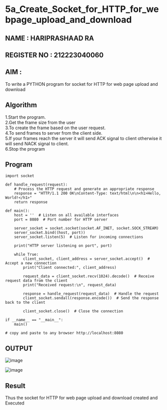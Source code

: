 # 5a_Create_Socket_for_HTTP_for_webpage_upload_and_download

## NAME : HARIPRASHAAD RA

## REGISTER NO : 212223040060

## AIM :
To write a PYTHON program for socket for HTTP for web page upload and download

## Algorithm
1.Start the program.
<BR>
2.Get the frame size from the user
<BR>
3.To create the frame based on the user request.
<BR>
4.To send frames to server from the client side.
<BR>
5.If your frames reach the server it will send ACK signal to client otherwise it will send NACK signal to client.
<BR>
6.Stop the program
<BR>

## Program 
```
import socket

def handle_request(request):
    # Process the HTTP request and generate an appropriate response
    response = "HTTP/1.1 200 OK\nContent-Type: text/html\n\n<h1>Hello, World!</h1>"
    return response

def main():
    host = ''  # Listen on all available interfaces
    port = 8080  # Port number for HTTP server

    server_socket = socket.socket(socket.AF_INET, socket.SOCK_STREAM)
    server_socket.bind((host, port))
    server_socket.listen(5)  # Listen for incoming connections

    print("HTTP server listening on port", port)

    while True:
        client_socket, client_address = server_socket.accept()  # Accept a new connection
        print("Client connected:", client_address)

        request_data = client_socket.recv(1024).decode()  # Receive request data from the client
        print("Received request:\n", request_data)

        response = handle_request(request_data)  # Handle the request
        client_socket.sendall(response.encode())  # Send the response back to the client

        client_socket.close()  # Close the connection

if __name__ == "__main__":
    main()

# copy and paste to any browser http://localhost:8080
```

## OUTPUT
![image](https://github.com/user-attachments/assets/24a994e1-333d-4bc0-a359-3312566b88f5)


![image](https://github.com/user-attachments/assets/3127ad72-baf8-4cf8-abbc-5afa7b46d199)



## Result
Thus the socket for HTTP for web page upload and download created and Executed
